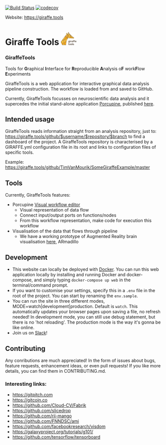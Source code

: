 [![Build Status](https://travis-ci.org/TimVanMourik/GiraffeTools.svg?branch=master)](https://travis-ci.org/TimVanMourik/GiraffeTools)
[![codecov](https://codecov.io/gh/TimVanMourik/GiraffeTools/branch/master/graph/badge.svg)](https://codecov.io/gh/TimVanMourik/GiraffeTools)

Website: https://giraffe.tools
# Giraffe Tools <img src="app/giraffe/static/img/giraffetools_logo.png" width="50">


### GiraffeTools
Tools for **G**raphical **I**nterface for **R**eproducible **A**nalysis o**F** work**F**low **E**xperiments

GiraffeTools is a web application for interactive graphical data analysis pipeline construction. The workflow is loaded from and saved to GitHub.

Currently, GiraffeTools focusses on neuroscientific data analysis and it supercedes the initial stand-alone application [Porcupine](https://timvanmourik.github.io/Porcupine), published [here](https://doi.org/10.1371/journal.pcbi.1006064).

## Intended usage
GiraffeTools reads information straight from an analysis repository, just to:
https://giraffe.tools/github/$username/$repository/$branch
to find a dashboard of the project. A GiraffeTools repository is characterised by a GIRAFFE.yml configuration file in its root and links to configuration files of specific tools.

Example: https://giraffe.tools/github/TimVanMourik/SomeGiraffeExample/master

## Tools
Currently, GiraffeTools features:
* Porcupine [Visual workflow editor](https://www.biorxiv.org/content/early/2017/10/11/187344)
  * Visual representation of data flow
  * Connect input/output ports on functions/nodes
  * From this workflow representation, make code for execution this workflow
* Visualisation of the data that flows through pipeline
  * We have a working prototype of Augmented Reality brain visualisation [here](http://armadillo-brain.herokuapp.com), ARmadillo

## Development
* This website can locally be deployed with [Docker](https://www.docker.com). You can run this web application locally by installing and running Docker and docker-compose, and simply typing `docker-compose up web` in the terminal/command prompt.
* If you want to customise your settings, specify this in a `.env` file in the root of the project. You can start by renaming the `env.sample`.
* You can run the site in three different modes, MODE=watch|development|production. Default is `watch`. This automatically updates your browser pages upon saving a file, no refresh needed! In development mode, you can still use debug statement, but there is no 'hot reloading'. The production mode is the way it's gonna be like online. 
* Join us on [Slack](https://giraffe.tools/slack)!

## Contributing
Any conributions are much appreciated! In the form of issues about bugs, feature requests, enhancement ideas, or even pull requests! If you like more details, you can find them in CONTRIBUTING.md.

### Interesting links:
* https://gitpitch.com
* https://gitcoin.co
* https://github.com/Cloud-CV/Fabrik
* https://github.com/slicedrop
* https://github.com/rii-mango
* https://github.com/FNNDSC/ami
* https://github.com/facebookresearch/visdom
* https://galaxyproject.org/tutorials/g101/
* https://github.com/tensorflow/tensorboard


